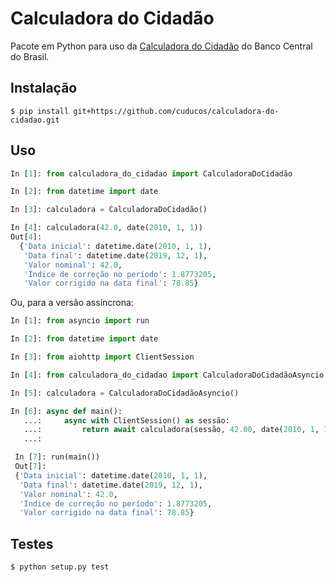 # Calculadora do Cidadão

Pacote em Python para uso da [Calculadora do Cidadão](https://www3.bcb.gov.br/CALCIDADAO/publico/exibirFormCorrecaoValores.do?method=exibirFormCorrecaoValores) do Banco Central do Brasil.

## Instalação

```console
$ pip install git+https://github.com/cuducos/calculadora-do-cidadao.git
```

## Uso

```python
In [1]: from calculadora_do_cidadao import CalculadoraDoCidadão

In [2]: from datetime import date

In [3]: calculadora = CalculadoraDoCidadão()

In [4]: calculadora(42.0, date(2010, 1, 1))
Out[4]:
  {'Data inicial': datetime.date(2010, 1, 1),
   'Data final': datetime.date(2019, 12, 1),
   'Valor nominal': 42.0,
   'Índice de correção no período': 1.8773205,
   'Valor corrigido na data final': 78.85}
```

Ou, para a versão assíncrona:

```python
In [1]: from asyncio import run

In [2]: from datetime import date

In [3]: from aiohttp import ClientSession

In [4]: from calculadora_do_cidadao import CalculadoraDoCidadãoAsyncio

In [5]: calculadora = CalculadoraDoCidadãoAsyncio()

In [6]: async def main():
   ...:     async with ClientSession() as sessão:
   ...:         return await calculadora(sessão, 42.00, date(2010, 1, 1))
   ...:

 In [7]: run(main())
 Out[7]:
 {'Data inicial': datetime.date(2010, 1, 1),
  'Data final': datetime.date(2019, 12, 1),
  'Valor nominal': 42.0,
  'Índice de correção no período': 1.8773205,
  'Valor corrigido na data final': 78.85}
```

## Testes

```
$ python setup.py test
```
